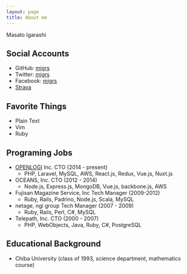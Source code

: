 ```yaml
---
layout: page
title: About me
---
```


Masato Igarashi

## Social Accounts

- GitHub: [migrs](https://github.com/migrs)
- Twitter: [migrs](https://twitter.com/migrs)
- Facebook: [migrs](https://facebook.com/migrs)
- [Strava](https://www.strava.com/athletes/3355694)

## Favorite Things

- Plain Text
- Vim
- Ruby

## Programing Jobs

- [OPENLOGI](https://openlogi.com) Inc. CTO (2014 - present)
  - PHP, Laravel, MySQL, AWS, React.js, Redux, Vue.js, Nuxt.js
- OCEANS, Inc. CTO (2012 - 2014)
  - Node.js, Express.js, MongoDB, Vue.js, backbone.js, AWS
- Fujisan Magazine Service, Inc Tech Manager (2009-2012)
  - Ruby, Rails, Padrino, Node.js, Scala, MySQL
- netage, ngi group Tech Manager (2007 - 2009)
  - Ruby, Rails, Perl, C#, MySQL
- Telepath, Inc. CTO (2000 - 2007)
  - PHP, WebObjects, Java, Ruby, C#, PostgreSQL

## Educational Background

- Chiba University (class of 1993, science department, mathematics course)
